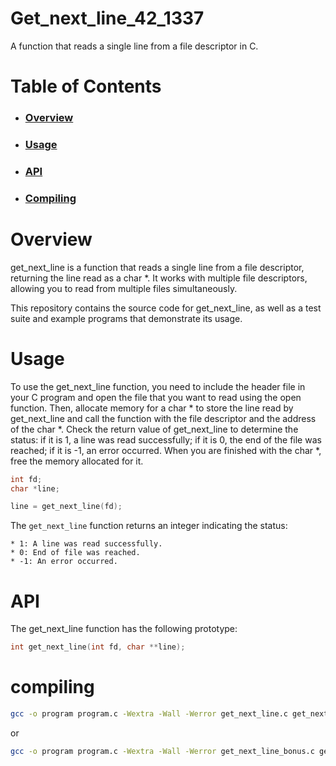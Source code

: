 # Get_next_line_42_1337

A function that reads a single line from a file descriptor in C.
# Table of Contents

- ### [Overview](#overview)
- ### [Usage](#overview)
- ### [API](#overview)
- ### [Compiling](#compiling)

# Overview

get_next_line is a function that reads a single line from a file descriptor, returning the line read as a char *. It works with multiple file descriptors, allowing you to read from multiple files simultaneously.

This repository contains the source code for get_next_line, as well as a test suite and example programs that demonstrate its usage.
# Usage

To use the get_next_line function, you need to include the header file in your C program and open the file that you want to read using the open function. Then, allocate memory for a char * to store the line read by get_next_line and call the function with the file descriptor and the address of the char *. Check the return value of get_next_line to determine the status: if it is 1, a line was read successfully; if it is 0, the end of the file was reached; if it is -1, an error occurred. When you are finished with the char *, free the memory allocated for it.
```c++
int fd;
char *line;

line = get_next_line(fd);
```
The `get_next_line` function returns an integer indicating the status:

    * 1: A line was read successfully.
    * 0: End of file was reached.
    * -1: An error occurred.

# API

The get_next_line function has the following prototype:

```c++
int get_next_line(int fd, char **line);
```
# compiling
```bash
gcc -o program program.c -Wextra -Wall -Werror get_next_line.c get_next_line_utils.c -D BUFFER_SIZE=10
```
or
```bash
gcc -o program program.c -Wextra -Wall -Werror get_next_line_bonus.c get_next_line_utils_bonus.c -D BUFFER_SIZE=10 
```
